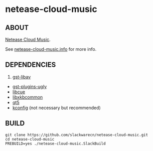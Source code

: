 # netease-cloud-music

## ABOUT

[Netease Cloud Music](http://music.163.com/#/download).

See [netease-cloud-music.info](netease-cloud-music.info) for more info.

## DEPENDENCIES

1. [gst-libav](https://slackbuilds.org/repository/14.2/multimedia/gst-libav/)
+ [gst-plugins-ugly](https://slackbuilds.org/repository/14.2/multimedia/gst-plugins-ugly/)
+ [libcue](https://slackbuilds.org/repository/14.2/libraries/libcue/)
+ [libxkbcommon](https://slackbuilds.org/repository/14.2/libraries/libxkbcommon/)
+ [qt5](https://slackbuilds.org/repository/14.2/libraries/qt5/)
+ [kconfig](https://github.com/slackwarecn/kconfig.git) (not necessary but recommended)

## BUILD

```
git clone https://github.com/slackwarecn/netease-cloud-music.git
cd netease-cloud-music
PREBUILD=yes ./netease-cloud-music.SlackBuild
```
